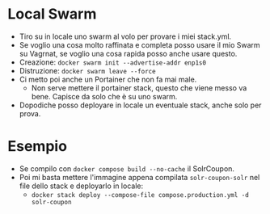 # Local Swarm
* Tiro su in locale uno swarm al volo per provare i miei stack.yml.
* Se voglio una cosa molto raffinata e completa posso usare il mio Swarm su Vagrnat, se voglio una cosa rapida posso anche usare questo.
* Creazione: `docker swarm init --advertise-addr enp1s0`
* Distruzione: `docker swarm leave --force`
* Ci metto poi anche un Portainer che non fa mai male. 
  * Non serve mettere il portainer stack, questo che viene messo va bene. Capisce da solo che è su uno swarm.
* Dopodiche posso deployare in locale un eventuale stack, anche solo per prova.

# Esempio
* Se compilo con `docker compose build --no-cache` il SolrCoupon.
* Poi mi basta mettere l'immagine appena compilata `solr-coupon-solr` nel file dello stack e deployarlo in locale:
  * `docker stack deploy --compose-file compose.production.yml -d solr-coupon`